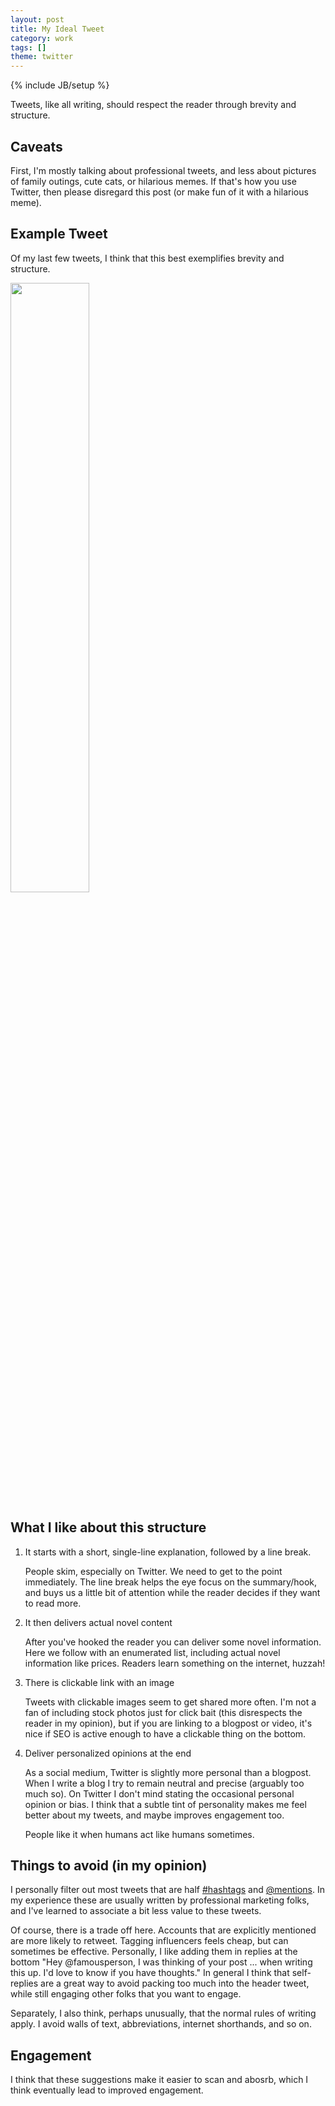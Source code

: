 ```yaml
---
layout: post
title: My Ideal Tweet
category: work
tags: []
theme: twitter
---
```

{% include JB/setup %}

Tweets, like all writing, should respect the reader through brevity and structure.


## Caveats

First, I'm mostly talking about professional tweets, and less about pictures of
family outings, cute cats, or hilarious memes.  If that's how you use Twitter,
then please disregard this post (or make fun of it with a hilarious meme).


## Example Tweet

Of my last few tweets, I think that this best exemplifies brevity and structure.

<img src="{{BASE_PATH}}/images/tweet-video.png" width="50%" align="center">


## What I like about this structure

1.  It starts with a short, single-line explanation, followed by a line break.

    People skim, especially on Twitter.
    We need to get to the point immediately.
    The line break helps the eye focus on the summary/hook,
    and buys us a little bit of attention
    while the reader decides if they want to read more.

2.  It then delivers actual novel content

    After you've hooked the reader you can deliver some novel information.
    Here we follow with an enumerated list,
    including actual novel information like prices.
    Readers learn something on the internet, huzzah!

3.  There is clickable link with an image

    Tweets with clickable images seem to get shared more often.
    I'm not a fan of including stock photos just for click bait (this
    disrespects the reader in my opinion), but if you are linking to a blogpost
    or video, it's nice if SEO is active enough to have a clickable thing on
    the bottom.

4.  Deliver personalized opinions at the end

    As a social medium, Twitter is slightly more personal than a blogpost.
    When I write a blog I try to remain neutral and precise (arguably too much
    so).  On Twitter I don't mind stating the occasional personal opinion or
    bias.  I think that a subtle tint of personality makes me feel better about
    my tweets, and maybe improves engagement too.

    People like it when humans act like humans sometimes.


## Things to avoid (in my opinion)

I personally filter out most tweets that are half [#hashtags]() and
[@mentions]().
In my experience these are usually written by professional marketing folks, and
I've learned to associate a bit less value to these tweets.

Of course, there is a trade off here.  Accounts that are explicitly mentioned
are more likely to retweet.  Tagging influencers feels cheap, but can
sometimes be effective.  Personally, I like adding them in replies at the
bottom "Hey @famousperson, I was thinking of your post ... when writing this
up. I'd love to know if you have thoughts."  In general I think that
self-replies are a great way to avoid packing too much into the header tweet,
while still engaging other folks that you want to engage.

Separately, I also think,
perhaps unusually,
that the normal rules of writing apply.
I avoid walls of text, abbreviations, internet shorthands, and so on.


## Engagement

I think that these suggestions make it easier to scan and abosrb,
which I think eventually lead to improved engagement.
